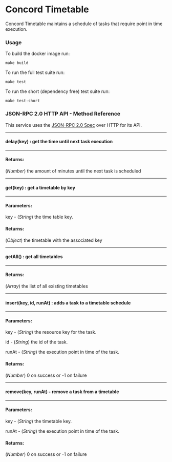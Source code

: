 # Concord Timetable

Concord Timetable maintains a schedule of tasks that require point in time execution.

### Usage
To build the docker image run:

`make build`

To run the full test suite run:

`make test`

To run the short (dependency free) test suite run:

`make test-short`

### JSON-RPC 2.0 HTTP API - Method Reference

This service uses the [JSON-RPC 2.0 Spec](http://www.jsonrpc.org/specification) over HTTP for its API.

---
#### delay(key) : get the time until next task execution
---

#### Returns:
(*Number*) the amount of minutes until the next task is scheduled

---
#### get(key) : get a timetable by key
---

#### Parameters:

key - (*String*) the time table key.

#### Returns:
(*Object*) the timetable with the associated key

---
#### getAll() : get all timetables
---

#### Returns:
(*Array*) the list of all existing timetables

---
#### insert(key, id, runAt) : adds a task to a timetable schedule
---

#### Parameters:

key - (*String*) the resource key for the task.

id - (*String*) the id of the task.

runAt - (*String*) the execution point in time of the task.

#### Returns:
(*Number*) 0 on success or -1 on failure 

---
#### remove(key, runAt) - remove a task from a timetable
---

#### Parameters:

key - (*String*) the timetable key.

runAt - (*String*) the execution point in time of the task.

#### Returns:
(*Number*) 0 on success or -1 on failure

